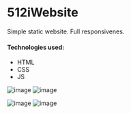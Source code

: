 # 512iWebsite

Simple static website. Full responsivenes.

#### Technologies used:
- HTML
- CSS
- JS


![image](https://user-images.githubusercontent.com/95150480/185790472-1e43a614-61b7-44ac-ae68-bdc3f4ca12c6.png)
![image](https://user-images.githubusercontent.com/95150480/185790526-eb6b04f4-ef2c-44e7-8579-21630e0f6b80.png)


![image](https://user-images.githubusercontent.com/95150480/185790560-d2c70ae1-502f-4aca-b206-11c2fc6ec886.png)
![image](https://user-images.githubusercontent.com/95150480/185790578-21114904-3062-4972-87bd-0a45a08f5ca9.png)
